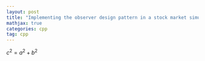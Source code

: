 ```yaml
---
layout: post
title: "Implementing the observer design pattern in a stock market simulation"
mathjax: true
categories: cpp 
tag: cpp
---
```



$c^2 = a^2 + b^2$
